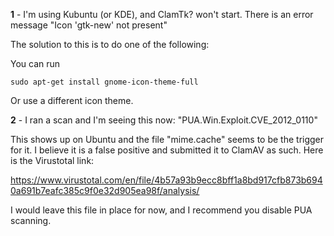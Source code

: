 **1** - I'm using Kubuntu (or KDE), and ClamTk? won't start. There is an error message "Icon 'gtk-new' not present"

The solution to this is to do one of the following:

You can run
```
sudo apt-get install gnome-icon-theme-full
```

Or use a different icon theme.

**2** - I ran a scan and I'm seeing this now: "PUA.Win.Exploit.CVE\_2012\_0110"

This shows up on Ubuntu and the file "mime.cache" seems to be the trigger for it.  I believe it is a false positive and submitted it to ClamAV as such.  Here is the Virustotal link:

https://www.virustotal.com/en/file/4b57a93b9ecc8bff1a8bd917cfb873b6940a691b7eafc385c9f0e32d905ea98f/analysis/

I would leave this file in place for now, and I recommend you disable PUA scanning.